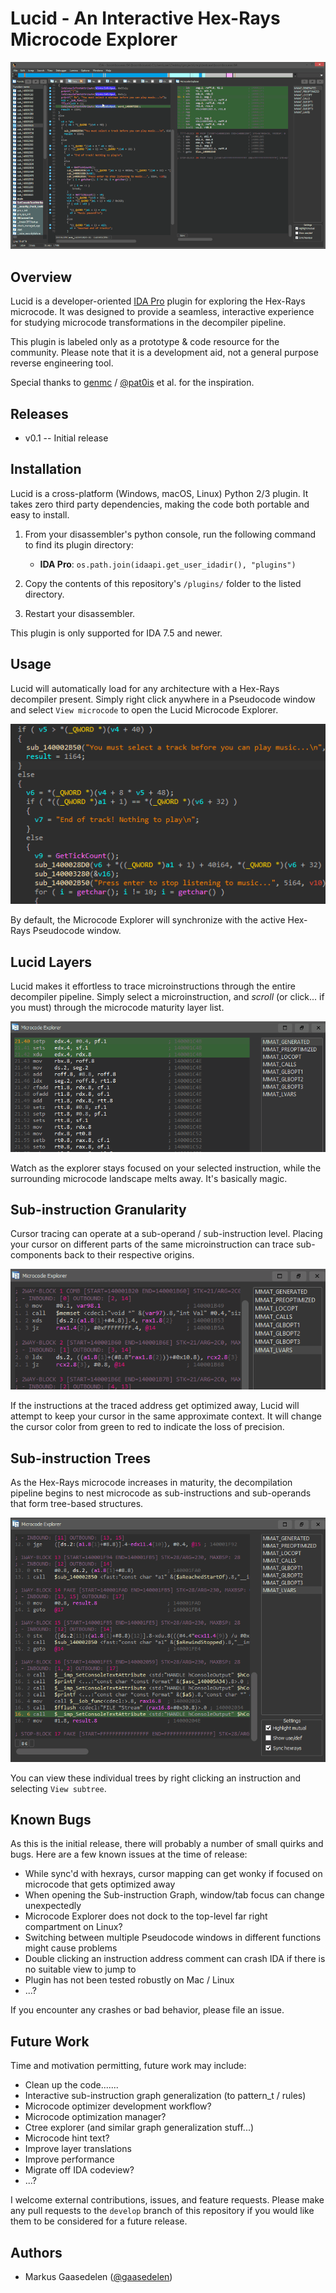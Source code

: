 # Lucid - An Interactive Hex-Rays Microcode Explorer

<p align="center">
<img alt="Lucid Plugin" src="screenshots/lucid_demo.gif"/>
</p>

## Overview

Lucid is a developer-oriented [IDA Pro](https://www.hex-rays.com/products/ida/) plugin for exploring the Hex-Rays microcode. It was designed to provide a seamless, interactive experience for studying microcode transformations in the decompiler pipeline.

This plugin is labeled only as a prototype & code resource for the community. Please note that it is a development aid, not a general purpose reverse engineering tool. 

Special thanks to [genmc](https://github.com/patois/genmc) / [@pat0is](https://twitter.com/pat0is) et al. for the inspiration.

## Releases

* v0.1 -- Initial release

## Installation

Lucid is a cross-platform (Windows, macOS, Linux) Python 2/3 plugin. It takes zero third party dependencies, making the code both portable and easy to install.

1. From your disassembler's python console, run the following command to find its plugin directory:
   - **IDA Pro**: `os.path.join(idaapi.get_user_idadir(), "plugins")`

2. Copy the contents of this repository's `/plugins/` folder to the listed directory.
3. Restart your disassembler.

This plugin is only supported for IDA 7.5 and newer.

## Usage

Lucid will automatically load for any architecture with a Hex-Rays decompiler present. Simply right click anywhere in a Pseudocode window and select `View microcode` to open the Lucid Microcode Explorer.

<p align="center">
<img alt="View microcode" src="screenshots/lucid_view_microcode.gif"/>
</p>

By default, the Microcode Explorer will synchronize with the active Hex-Rays Pseudocode window.

## Lucid Layers

Lucid makes it effortless to trace microinstructions through the entire decompiler pipeline. Simply select a microinstruction, and *scroll* (or click... if you must) through the microcode maturity layer list.

<p align="center">
<img alt="Lucid Layer Traversal Demo" src="screenshots/lucid_layers.gif"/>
</p>

Watch as the explorer stays focused on your selected instruction, while the surrounding microcode landscape melts away. It's basically magic.

## Sub-instruction Granularity

Cursor tracing can operate at a sub-operand / sub-instruction level. Placing your cursor on different parts of the same microinstruction can trace sub-components back to their respective origins.

<p align="center">
<img alt="Lucid Sub-instruction Granularity Demo" src="screenshots/lucid_granularity.gif"/>
</p>

If the instructions at the traced address get optimized away, Lucid will attempt to keep your cursor in the same approximate context. It will change the cursor color from green to red to indicate the loss of precision.

## Sub-instruction Trees

As the Hex-Rays microcode increases in maturity, the decompilation pipeline begins to nest microcode as sub-instructions and sub-operands that form tree-based structures. 

<p align="center">
<img alt="Lucid Sub-instrution Graph Demo" src="screenshots/lucid_subtree.gif"/>
</p>

You can view these individual trees by right clicking an instruction and selecting `View subtree`.

## Known Bugs

As this is the initial release, there will probably a number of small quirks and bugs. Here are a few known issues at the time of release:

* While sync'd with hexrays, cursor mapping can get wonky if focused on microcode that gets optimized away
* When opening the Sub-instruction Graph, window/tab focus can change unexpectedly
* Microcode Explorer does not dock to the top-level far right compartment on Linux?
* Switching between multiple Pseudocode windows in different functions might cause problems
* Double clicking an instruction address comment can crash IDA if there is no suitable view to jump to
* Plugin has not been tested robustly on Mac / Linux
* ...?

If you encounter any crashes or bad behavior, please file an issue.

## Future Work

Time and motivation permitting, future work may include:

* Clean up the code.......
* Interactive sub-instruction graph generalization (to pattern_t / rules)
* Microcode optimizer development workflow?
* Microcode optimization manager?
* Ctree explorer (and similar graph generalization stuff...)
* Microcode hint text?
* Improve layer translations
* Improve performance
* Migrate off IDA codeview?
* ...?

I welcome external contributions, issues, and feature requests. Please make any pull requests to the `develop` branch of this repository if you would like them to be considered for a future release.

## Authors

* Markus Gaasedelen ([@gaasedelen](https://twitter.com/gaasedelen))
